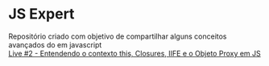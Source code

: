 # JS Expert

Repositório criado com objetivo de compartilhar alguns conceitos avançados do em javascript\
[Live #2 - Entendendo o contexto this, Closures, IIFE e o Objeto Proxy em JS](https://www.youtube.com/watch?v=tGSpqjerR_U)
